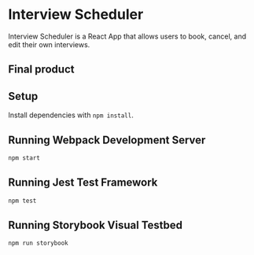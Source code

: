 # Interview Scheduler

Interview Scheduler is a React App that allows users to book, cancel, and edit their own interviews.

## Final product


## Setup

Install dependencies with `npm install`.

## Running Webpack Development Server

```sh
npm start
```

## Running Jest Test Framework

```sh
npm test
```

## Running Storybook Visual Testbed

```sh
npm run storybook
```
